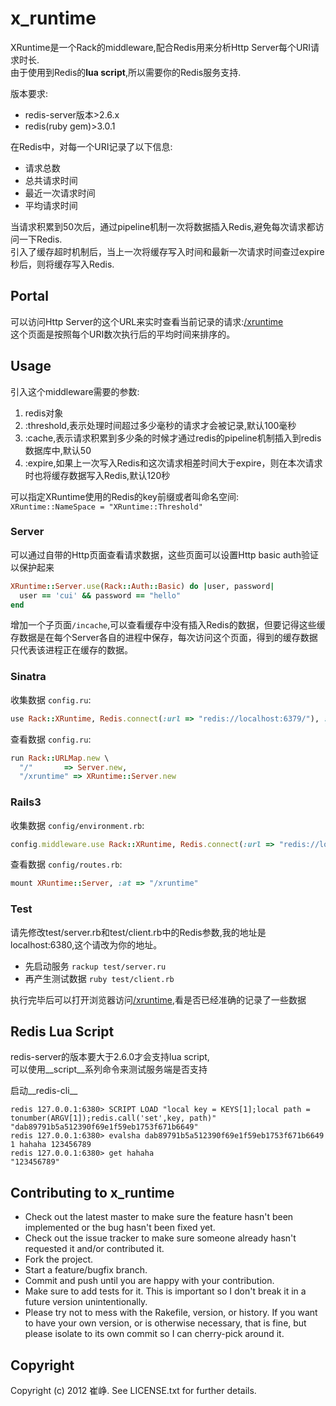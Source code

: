 # x_runtime

XRuntime是一个Rack的middleware,配合Redis用来分析Http Server每个URI请求时长.    
由于使用到Redis的**lua script**,所以需要你的Redis服务支持.

版本要求:
* redis-server版本>2.6.x
* redis(ruby gem)>3.0.1

在Redis中，对每一个URI记录了以下信息:
* 请求总数
* 总共请求时间
* 最近一次请求时间
* 平均请求时间

当请求积累到50次后，通过pipeline机制一次将数据插入Redis,避免每次请求都访问一下Redis.   
引入了缓存超时机制后，当上一次将缓存写入时间和最新一次请求时间查过expire秒后，则将缓存写入Redis.

## Portal

可以访问Http Server的这个URL来实时查看当前记录的请求:[/xruntime](/xruntime)    
这个页面是按照每个URI数次执行后的平均时间来排序的。

## Usage

引入这个middleware需要的参数:

1. redis对象
2. :threshold,表示处理时间超过多少毫秒的请求才会被记录,默认100毫秒
3. :cache,表示请求积累到多少条的时候才通过redis的pipeline机制插入到redis数据库中,默认50
4. :expire,如果上一次写入Redis和这次请求相差时间大于expire，则在本次请求时也将缓存数据写入Redis,默认120秒

可以指定XRuntime使用的Redis的key前缀或者叫命名空间:    
`XRuntime::NameSpace = "XRuntime::Threshold"`  

### Server

可以通过自带的Http页面查看请求数据，这些页面可以设置Http basic auth验证以保护起来	 

``` ruby
XRuntime::Server.use(Rack::Auth::Basic) do |user, password|
  user == 'cui' && password == "hello"
end
```

增加一个子页面`/incache`,可以查看缓存中没有插入Redis的数据，但要记得这些缓存数据是在每个Server各自的进程中保存，每次访问这个页面，得到的缓存数据只代表该进程正在缓存的数据。

### Sinatra

收集数据 `config.ru`:  

``` ruby
use Rack::XRuntime, Redis.connect(:url => "redis://localhost:6379/"), :threshold => 100.0, :cache => 50
```

查看数据 `config.ru`:  

``` ruby
run Rack::URLMap.new \
  "/"       => Server.new,
  "/xruntime" => XRuntime::Server.new
```

### Rails3

收集数据 `config/environment.rb`:   

``` ruby
config.middleware.use Rack::XRuntime, Redis.connect(:url => "redis://localhost:6380/"), :threshold => 100.0, :cache => 50
```

查看数据 `config/routes.rb`:   

``` ruby
mount XRuntime::Server, :at => "/xruntime"
```

### Test

请先修改test/server.rb和test/client.rb中的Redis参数,我的地址是localhost:6380,这个请改为你的地址。

* 先启动服务 `rackup test/server.ru`
* 再产生测试数据 `ruby test/client.rb`
	
执行完毕后可以打开浏览器访问[/xruntime](http://localhost:4567/xruntime),看是否已经准确的记录了一些数据

## Redis Lua Script

redis-server的版本要大于2.6.0才会支持lua script,    
可以使用__script__系列命令来测试服务端是否支持

启动__redis-cli__

    redis 127.0.0.1:6380> SCRIPT LOAD "local key = KEYS[1];local path = tonumber(ARGV[1]);redis.call('set',key, path)"
    "dab89791b5a512390f69e1f59eb1753f671b6649"
    redis 127.0.0.1:6380> evalsha dab89791b5a512390f69e1f59eb1753f671b6649 1 hahaha 123456789
    redis 127.0.0.1:6380> get hahaha
    "123456789"

## Contributing to x_runtime
 
* Check out the latest master to make sure the feature hasn't been implemented or the bug hasn't been fixed yet.
* Check out the issue tracker to make sure someone already hasn't requested it and/or contributed it.
* Fork the project.
* Start a feature/bugfix branch.
* Commit and push until you are happy with your contribution.
* Make sure to add tests for it. This is important so I don't break it in a future version unintentionally.
* Please try not to mess with the Rakefile, version, or history. If you want to have your own version, or is otherwise necessary, that is fine, but please isolate to its own commit so I can cherry-pick around it.

## Copyright

Copyright (c) 2012 崔峥. See LICENSE.txt for
further details.

